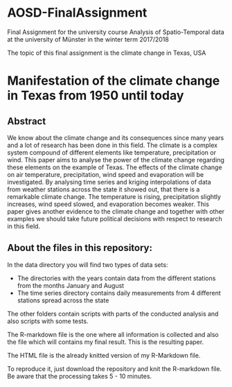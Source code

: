 # AOSD-FinalAssignment
Final Assignment for the university course Analysis of Spatio-Temporal data at the university of Münster in the winter term 2017/2018

The topic of this final assignment is the climate change in Texas, USA

# Manifestation of the climate change in Texas from 1950 until today

## Abstract

We know about the climate change and its consequences since many years and a lot of research has been done in this field. The climate is a complex system compound of different elements like temperature, precipitation or wind. This paper aims to analyse the power of the climate change regarding these elements on the example of Texas. The effects of the climate change on air temperature, precipitation, wind speed and evaporation will be investigated. By analysing time series and kriging interpolations of data from weather stations across the state it showed out, that there is a remarkable climate change. The temperature is rising, precipitation slightly increases, wind speed slowed, and evaporation becomes weaker. This paper gives another evidence to the climate change and together with other examples we should take future political decisions with respect to research in this field.

## About the files in this repository:

In the data directory you will find two types of data sets:
* The directories with the years contain data from the different stations from the months January and August
* The time series directory contains daily measurements from 4 different stations spread across the state

The other folders contain scripts with parts of the conducted analysis and also scripts with some tests.

The R-markdown file is the one where all information is collected and also the file which will contains my final result. This is the resulting paper.

The HTML file is the already knitted version of my R-Markdown file.

To reproduce it, just download the repository and knit the R-markdown file. Be aware that the processing takes 5 - 10 minutes.
